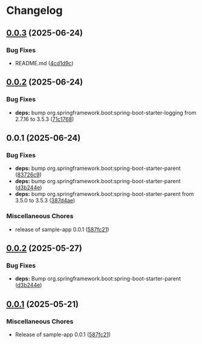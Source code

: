 # Changelog

## [0.0.3](https://github.com/climbmax123/github-unleashed-sample-app/compare/v0.0.2...v0.0.3) (2025-06-24)


### Bug Fixes

* README.md ([4cd1d9c](https://github.com/climbmax123/github-unleashed-sample-app/commit/4cd1d9c7536ad36cd9f1405eac5e28db063551ca))

## [0.0.2](https://github.com/climbmax123/github-unleashed-sample-app/compare/v0.0.1...v0.0.2) (2025-06-24)


### Bug Fixes

* **deps:** bump org.springframework.boot:spring-boot-starter-logging from 2.7.16 to 3.5.3 ([71c1768](https://github.com/climbmax123/github-unleashed-sample-app/commit/71c176827abc27a665aa7a8c3436c1d92ca3c32d))

## 0.0.1 (2025-06-24)


### Bug Fixes

* **deps:** bump org.springframework.boot:spring-boot-starter-parent ([83726c9](https://github.com/climbmax123/github-unleashed-sample-app/commit/83726c9fed725e44da1ff1d09a75044d2c7d3808))
* **deps:** bump org.springframework.boot:spring-boot-starter-parent ([d3b244e](https://github.com/climbmax123/github-unleashed-sample-app/commit/d3b244ea3b90dc0b27691d3768136dcd0f36f40a))
* **deps:** bump org.springframework.boot:spring-boot-starter-parent from 3.5.0 to 3.5.3 ([387d4ae](https://github.com/climbmax123/github-unleashed-sample-app/commit/387d4aebddc4a74472093d404fd6316acda1ee9c))


### Miscellaneous Chores

* release of sample-app 0.0.1 ([587fc21](https://github.com/climbmax123/github-unleashed-sample-app/commit/587fc2178f703b0bbd338d5969e7a07695e84eaa))

## [0.0.2](https://github.com/EBCONT-Conference/github-unleashed-sample-app/compare/v0.0.1...v0.0.2) (2025-05-27)


### Bug Fixes

* **deps:** Bump org.springframework.boot:spring-boot-starter-parent ([d3b244e](https://github.com/EBCONT-Conference/github-unleashed-sample-app/commit/d3b244ea3b90dc0b27691d3768136dcd0f36f40a))

## [0.0.1](https://github.com/EBCONT-Conference/github-unleashed-sample-app/compare/v0.0.1...v0.0.1) (2025-05-21)


### Miscellaneous Chores

* Release of sample-app 0.0.1 ([587fc21](https://github.com/EBCONT-Conference/github-unleashed-sample-app/commit/587fc2178f703b0bbd338d5969e7a07695e84eaa))
